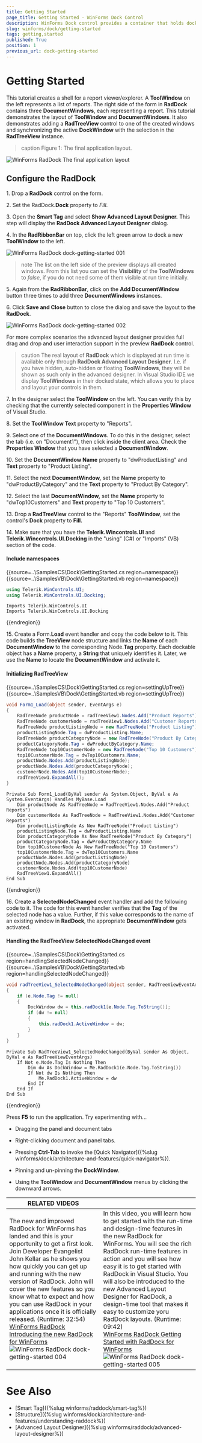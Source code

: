 ```yaml
---
title: Getting Started
page_title: Getting Started - WinForms Dock Control
description: WinForms Dock control provides a container that holds dockable windows. Learn how to get started with it.
slug: winforms/dock/getting-started
tags: getting,started
published: True
position: 1
previous_url: dock-getting-started
---
```


# Getting Started 

This tutorial creates a shell for a report viewer/explorer. A __ToolWindow__ on the left represents a list of reports. The right side of the form in __RadDock__ contains three __DocumentWindows__, each representing a report. This tutorial demonstrates the layout of __ToolWindow__ and __DocumentWindows__. It also demonstrates adding a **RadTreeView** control to one of the created windows and synchronizing the active **DockWindow** with the selection in the **RadTreeView** instance. 

>caption Figure 1: The final application layout.

![WinForms RadDock The final application layout](images/dock-getting-started003.png)

## Configure the RadDock

1\. Drop a __RadDock__ control on the form.

2\. Set the RadDock.__Dock__ property to *Fill*.

3\. Open the **Smart Tag** and select __Show Advanced Layout Designer.__ This step will display the __RadDock Advanced Layout Designer__ dialog.

4\. In the **RadRibbonBar** on top, click the left green arrow to dock a new __ToolWindow__ to the left.

![WinForms RadDock dock-getting-started 001](images/dock-getting-started001.png)

>note The list on the left side of the preview displays all created windows. From this list you can set the __Visibility__ of the **ToolWindows** to *false*, if you do not need some of them visible at run time initially.
>

5\. Again from the **RadRibbonBar**, click on the __Add DocumentWindow__ button three times to add three __DocumentWindows__ instances.

6\. Click __Save and Close__ button to close the dialog and save the layout to the __RadDock__. 

![WinForms RadDock dock-getting-started 002](images/dock-getting-started002.png)

For more complex scenarios the advanced layout designer provides full drag and drop and user interaction support in the preview __RadDock__ control.

>caution The real layout of __RadDock__ which is displayed at run time is available only through **RadDock Advanced Layout Designer**. I.e. if you have hidden, auto-hidden or floating **ToolWindows**, they will be shown as such only in the advanced designer. In Visual Studio IDE we display **ToolWindows** in their docked state, which allows you to place and layout your controls in them.
	
7\. In the designer select the __ToolWindow__ on the left. You can verify this by checking that the currently selected component in the **Properties Window** of Visual Studio.

8\. Set the __ToolWindow Text__ property to "Reports".

9\. Select one of the __DocumentWindows__. To do this in the designer, select the tab (i.e. on "Document1"), then click inside the client area. Check the **Properties Window** that you have selected a __DocumentWindow__.

10\. Set the __DocumentWindow Name__ property to "dwProductListing" and __Text__ property to "Product Listing".
            
11\. Select the next __DocumentWindow,__ set the __Name__ property to "dwProductByCategory" and the __Text__ property to "Product By Category".      

12\. Select the last __DocumentWindow,__ set the __Name__ property to "dwTop10Customers" and __Text__ property to "Top 10 Customers".
            
13\. Drop a __RadTreeView__ control to the "Reports" __ToolWindow__, set the control's __Dock__ property to __Fill.__

14\. Make sure that you have the __Telerik.Wincontrols.UI__ and __Telerik.Wincontrols.UI.Docking__ in the "using" (C#) or "Imports" (VB) section of the code.

#### Include namespaces 
 
{{source=..\SamplesCS\Dock\GettingStarted.cs region=namespace}} 
{{source=..\SamplesVB\Dock\GettingStarted.vb region=namespace}} 

````C#
using Telerik.WinControls.UI;
using Telerik.WinControls.UI.Docking;

````
````VB.NET
Imports Telerik.WinControls.UI
Imports Telerik.WinControls.UI.Docking

````

{{endregion}} 
 
15\. Create a Form.__Load__ event handler and copy the code below to it. This code builds the __TreeView__ node structure and links the __Name__ of each __DocumentWindow__ to the corresponding Node.__Tag__ property. Each dockable object has a __Name__ property, a __String__ that uniquely identifies it. Later, we use the __Name__ to locate the __DocumentWindow__ and activate it.

#### Initializing RadTreeView 
 
{{source=..\SamplesCS\Dock\GettingStarted.cs region=settingUpTree}} 
{{source=..\SamplesVB\Dock\GettingStarted.vb region=settingUpTree}} 

````C#
void Form1_Load(object sender, EventArgs e)
{
    RadTreeNode productNode = radTreeView1.Nodes.Add("Product Reports");
    RadTreeNode customerNode = radTreeView1.Nodes.Add("Customer Reports");
    RadTreeNode productListingNode = new RadTreeNode("Product Listing");
    productListingNode.Tag = dwProductListing.Name;
    RadTreeNode productCategoryNode = new RadTreeNode("Product By Category");
    productCategoryNode.Tag = dwProductByCategory.Name;
    RadTreeNode top10CustomerNode = new RadTreeNode("Top 10 Customers");
    top10CustomerNode.Tag = dwTop10Customers.Name;
    productNode.Nodes.Add(productListingNode);
    productNode.Nodes.Add(productCategoryNode);
    customerNode.Nodes.Add(top10CustomerNode);
    radTreeView1.ExpandAll();
}

````
````VB.NET
Private Sub Form1_Load(ByVal sender As System.Object, ByVal e As System.EventArgs) Handles MyBase.Load
    Dim productNode As RadTreeNode = RadTreeView1.Nodes.Add("Product Reports")
    Dim customerNode As RadTreeNode = RadTreeView1.Nodes.Add("Customer Reports")
    Dim productListingNode As New RadTreeNode("Product Listing")
    productListingNode.Tag = dwProductListing.Name
    Dim productCategoryNode As New RadTreeNode("Product By Category")
    productCategoryNode.Tag = dwProductByCategory.Name
    Dim top10CustomerNode As New RadTreeNode("Top 10 Customers")
    top10CustomerNode.Tag = dwTop10Customers.Name
    productNode.Nodes.Add(productListingNode)
    productNode.Nodes.Add(productCategoryNode)
    customerNode.Nodes.Add(top10CustomerNode)
    RadTreeView1.ExpandAll()
End Sub

````

{{endregion}}  

16\. Create a __SelectedNodeChanged__ event handler and add the following code to it. The code for this event handler verifies that the __Tag__ of the selected node has a value. Further, if this value corresponds to the name of an existing window in __RadDock__, the appropriate **DocumentWindow** gets activated.

#### Handling the RadTreeView SelectedNodeChanged event  

{{source=..\SamplesCS\Dock\GettingStarted.cs region=handlingSelectedNodeChanged}} 
{{source=..\SamplesVB\Dock\GettingStarted.vb region=handlingSelectedNodeChanged}} 

````C#
void radTreeView1_SelectedNodeChanged(object sender, RadTreeViewEventArgs e)
{            
    if (e.Node.Tag != null)
    {
        DockWindow dw = this.radDock1[e.Node.Tag.ToString()];
        if (dw != null)
        {
            this.radDock1.ActiveWindow = dw;
        }
    }
}

````
````VB.NET
Private Sub RadTreeView1_SelectedNodeChanged(ByVal sender As Object, ByVal e As RadTreeViewEventArgs)
    If Not e.Node.Tag Is Nothing Then
        Dim dw As DockWindow = Me.RadDock1(e.Node.Tag.ToString())
        If Not dw Is Nothing Then
            Me.RadDock1.ActiveWindow = dw
        End If
    End If
End Sub

````

{{endregion}} 
 
Press __F5__ to run the application. Try experimenting with...

* Dragging the panel and document tabs

* Right-clicking document and panel tabs.

* Pressing __Ctrl-Tab__ to invoke the [Quick Navigator]({%slug winforms/dock/architecture-and-features/quick-navigator%}).

* Pinning and un-pinning the __DockWindow__.

* Using the __ToolWindow__ and __DocumentWindow__ menus by clicking the downward arrows.


| RELATED VIDEOS |  |
| ------ | ------ |
|The new and improved RadDock for WinForms has landed and this is your opportunity to get a first look. Join Developer Evangelist John Kellar as he shows you how quickly you can get up and running with the new version of RadDock. John will cover the new features so you know what to expect and how you can use RadDock in your applications once it is officially released. (Runtime: 32:54)<br>[WinForms RadDock  Introducing the new RadDock for WinForms ](http://www.telerik.com/videos/winforms/introducing-the-new-raddock-for-winforms)![WinForms RadDock dock-getting-started 004](images/dock-getting-started004.png)|In this video, you will learn how to get started with the run-time and design-time features in the new RadDock for WinForms. You will see the rich RadDock run-time features in action and you will see how easy it is to get started with RadDock in Visual Studio. You will also be introduced to the new Advanced Layout Designer for RadDock, a design-time tool that makes it easy to customize yoru RadDock layouts. (Runtime: 09:42)<br>[WinForms RadDock  Getting Started with RadDock for WinForms ](http://www.telerik.com/videos/winforms/getting-started-with-raddock-for-winforms)![WinForms RadDock dock-getting-started 005](images/dock-getting-started005.png)|

# See Also

* [Smart Tag]({%slug winforms/raddock/smart-tag%})
* [Structure]({%slug winforms/dock/architecture-and-features/understanding-raddock%})     
* [Advanced Layout Designer]({%slug winforms/raddock/advanced-layout-designer%})
